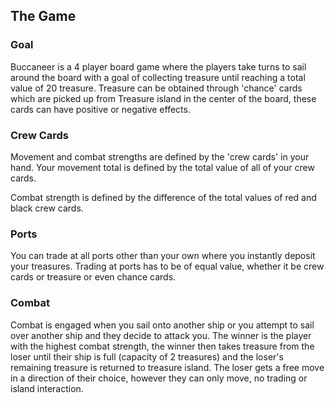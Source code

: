 ## The Game
### Goal
Buccaneer is a 4 player board game where the players take turns to sail around the board with a goal of collecting treasure until reaching a total value of 20 treasure.
Treasure can be obtained through 'chance' cards which are picked up from Treasure island in the center of the board, these cards can have positive or negative effects. 

### Crew Cards
Movement and combat strengths are defined by the 'crew cards' in your hand. Your movement total is defined by the total value of all of your crew cards.

Combat strength is defined by the difference of the total values of red and black crew cards.

### Ports
You can trade at all ports other than your own where you instantly deposit your treasures. Trading at ports has to be of equal value, whether it be crew cards or treasure or even chance cards.

### Combat
Combat is engaged when you sail onto another ship or you attempt to sail over another ship and they decide to attack you. The winner is the player with the highest combat strength, the winner then takes treasure from the loser until their ship is full (capacity of 2 treasures) and the loser's remaining treasure is returned to treasure island. The loser gets a free move in a direction of their choice, however they can only move, no trading or island interaction.